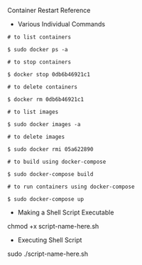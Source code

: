 Container Restart Reference


* Various Individual Commands

```
# to list containers

$ sudo docker ps -a 

# to stop containers

$ docker stop 0db6b46921c1

# to delete containers

$ docker rm 0db6b46921c1

# to list images

$ sudo docker images -a

# to delete images

$ sudo docker rmi 05a622890

# to build using docker-compose

$ sudo docker-compose build

# to run containers using docker-compose

$ sudo docker-compose up

```

* Making a Shell Script Executable

chmod +x script-name-here.sh

* Executing Shell Script

sudo ./script-name-here.sh
